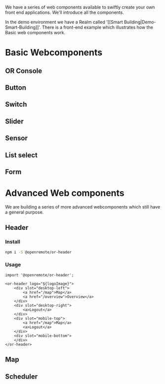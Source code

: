 We have a series of web components available to swiftly create your own front end applications. We'll introduce all the components.

In the demo environment we have a Realm called '[[Smart Building|Demo-Smart-Building]]'. There is a front-end example which illustrates how the Basic web components work.

# Basic Webcomponents

## OR Console

## Button

## Switch

## Slider

## Sensor

## List select

## Form

# Advanced Web components

We are building a series of more advanced webcomponents which still have a general purpose.

## Header
### Install

```bash
npm i -S @openremote/or-header
```

### Usage
```
import '@openremote/or-header';

<or-header logo="${logoImage}">
    <div slot="desktop-left">
        <a href="/map">Map</a>
        <a href="/overview">Overview</a>
    </div>
    <div slot="desktop-right">
        <a>Logout</a>
    </div>
    <div slot="mobile-top">
        <a href="/map">Map</a>
        <a>Logout</a>
    </div>
    <div slot="mobile-bottom">
    </div>
</or-header>
```

## Map

## Scheduler

